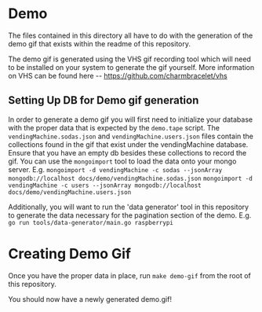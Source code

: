 # Demo

The files contained in this directory all have to do with the generation of the demo
gif that exists within the readme of this repository.

The demo gif is generated using the VHS gif recording tool which will need to be installed on your
system to generate the gif yourself. More information on VHS can be found here -- https://github.com/charmbracelet/vhs

## Setting Up DB for Demo gif generation

In order to generate a demo gif you will first need to initialize your database with the proper data that is
expected by the `demo.tape` script. The `vendingMachine.sodas.json` and `vendingMachine.users.json` files
contain the collections found in the gif that exist under the vendingMachine database. Ensure that you have
an empty db besides these collections to record the gif. You can use the `mongoimport` tool to load
the data onto your mongo server. E.g.
`mongoimport -d vendingMachine -c sodas --jsonArray mongodb://localhost docs/demo/vendingMachine.sodas.json`
`mongoimport -d vendingMachine -c users --jsonArray mongodb://localhost docs/demo/vendingMachine.users.json`

Additionally, you will want to run the 'data generator' tool in this repository to generate the data necessary for
the pagination section of the demo. E.g. `go run tools/data-generator/main.go raspberrypi`

# Creating Demo Gif

Once you have the proper data in place, run `make demo-gif` from the root of this repository.

You should now have a newly generated demo.gif!